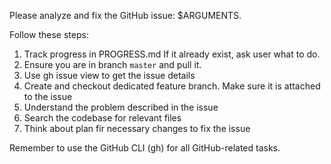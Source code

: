 Please analyze and fix the GitHub issue: $ARGUMENTS.

Follow these steps:

1. Track progress in PROGRESS.md If it already exist, ask user what to do.
1. Ensure you are in branch `master` and pull it.
1. Use gh issue view to get the issue details
1. Create and checkout dedicated feature branch. Make sure it is attached to the issue
1. Understand the problem described in the issue
1. Search the codebase for relevant files
1. Think about plan fir necessary changes to fix the issue

Remember to use the GitHub CLI (gh) for all GitHub-related tasks.

